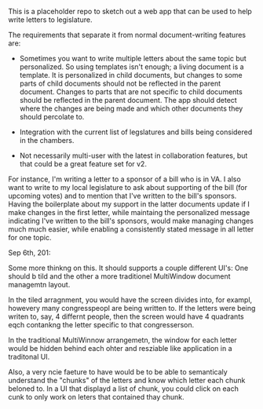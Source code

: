 
This is a placeholder repo to sketch out a web app that can be used to help write letters to legislature.

The requirements that separate it from normal document-writing features are:

* Sometimes you want to write multiple letters about the same topic but personalized. So using templates isn't enough; a living document is a template. It is personalized in child documents, but changes to some parts of child documents should not be reflected in the parent document.  Changes to parts that are not specific to child documents should be reflected in the parent document.  The app should detect where the changes are being made and which other documents they should percolate to.

* Integration with the current list of legslatures and bills being considered in the chambers.

* Not necessarily multi-user with the latest in collaboration features, but that could be a great feature set for v2.

For instance, I'm writing a letter to a sponsor of a bill who is in VA.  I also want to write to my local legislature to ask about supporting of the bill (for upcoming votes) and to mention that I've written to the bill's sponsors.  Having the boilerplate about my support in the latter documents update if I make changes in the first letter, while maintaing the personalized message indicating I've written to the bill's sponsors, would make managing changes much much easier, while enabling a consistently stated message in all letter for one topic.

Sep 6th, 201:

Some more thinkng on this.  It should supports a couple different UI's: One should b tild and the other a more traditionel MultiWindow document managemtn layout.

In the tiled arragnment, you would have the screen divides into, for exampl, howevery many congresspeopl are being written to.  If the letters were being writen to, say, 4 differnt people, then the screen would have 4 quadrants eqch contankng the letter specific to that congresserson.

In the traditional MultiWinnow arrangemetn, the window for each letter would be hidden behind each ohter and resziable like application in a traditonal UI.

Also, a very ncie faeture to have would be to be able to semanticaly understand the "chunks" of the letters and know which letter each chunk beloned to.  In a UI that displayd a list of chunk, you could click on each cunk to only work on leters that contained thay chunk.
